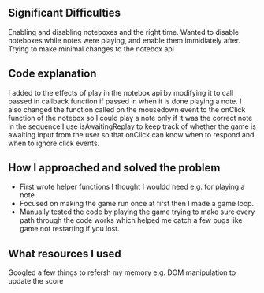 ## Significant Difficulties

Enabling and disabling noteboxes and the right time. Wanted to disable noteboxes while notes were playing, and enable them immidiately after.
Trying to make minimal changes to the notebox api

## Code explanation

I added to the effects of play in the notebox api by modifying it to call passed in callback function if passed in when it is done
playing a note.
I also changed the function called on the mousedown event to the onClick function of the notebox so I could play a note only if it was 
the correct note in the sequence
I use isAwaitingReplay to keep track of whether the game is awaiting input from the user so that onClick can know when to respond and 
when to ignore click events.
## How I approached and solved the problem

* First wrote helper functions I thought I wouldd need e.g. for playing a note
* Focused on making the game run once at first then I made a game loop.
* Manually tested the code by playing the game trying to make sure every path through the code works which helped me catch a few bugs 
like game not restarting if you lost.

## What resources I used

Googled a few things to refersh my memory e.g. DOM manipulation to update the score
